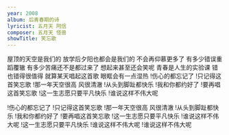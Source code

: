 ```yaml
---
year: 2008
album: 后青春期的诗
lyricist: 五月天 阿信
composer: 五月天 怪兽
showTitle: 笑忘歌
---
```

屋顶的天空是我们的
放学后夕阳也都会是我们的
不会再仰慕更多了
有多少错误重蹈覆辙
有多少苦痛还不是都过来了
想起来甚至还会笑呢
青春是人生的实验课
错也错得很值得
就算某天唱起这首歌
眼眶会有一点湿热
!伤心的都忘记了
!只记得这首笑忘歌
!那一年天空很高 风很清澈
!从头到脚趾都快乐
!我和你都约好了
!要再唱这首笑忘歌
!这一生志愿只要平凡快乐
!谁说这样不伟大呢

!伤心的都忘记了
!只记得这首笑忘歌
!那一年天空很高 风很清澈
!从头到脚趾都快乐
!我和你都约好了
!要再唱这首笑忘歌
!这一生志愿只要平凡快乐
!谁说这样不伟大呢
!这一生志愿只要平凡快乐
!谁说这样不伟大呢
!谁说这样不伟大呢
